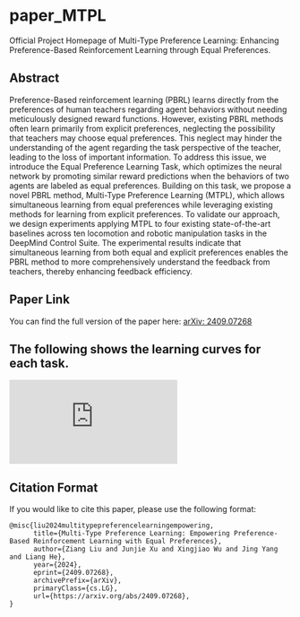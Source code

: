 # paper_MTPL
Official Project Homepage of Multi-Type Preference Learning: Enhancing Preference-Based Reinforcement Learning through Equal Preferences.

## Abstract
Preference-Based reinforcement learning (PBRL) learns directly from the preferences of human teachers regarding agent behaviors without needing meticulously designed reward functions. However, existing PBRL methods often learn primarily from explicit preferences, neglecting the possibility that teachers may choose equal preferences. This neglect may hinder the understanding of the agent regarding the task perspective of the teacher, leading to the loss of important information. To address this issue, we introduce the Equal Preference Learning Task, which optimizes the neural network by promoting similar reward predictions when the behaviors of two agents are labeled as equal preferences. Building on this task, we propose a novel PBRL method, Multi-Type Preference Learning (MTPL), which allows simultaneous learning from equal preferences while leveraging existing methods for learning from explicit preferences. To validate our approach, we design experiments applying MTPL to four existing state-of-the-art baselines across ten locomotion and robotic manipulation tasks in the DeepMind Control Suite. The experimental results indicate that simultaneous learning from both equal and explicit preferences enables the PBRL method to more comprehensively understand the feedback from teachers, thereby enhancing feedback efficiency. 

## Paper Link
You can find the full version of the paper here: [arXiv: 2409.07268](https://arxiv.org/abs/2409.07268)

## The following shows the learning curves for each task.
![image](https://github.com/FeiCuiLengMMbb/paper_MTP/1_ww.pdf)

## Citation Format
If you would like to cite this paper, please use the following format:
```
@misc{liu2024multitypepreferencelearningempowering,
      title={Multi-Type Preference Learning: Empowering Preference-Based Reinforcement Learning with Equal Preferences}, 
      author={Ziang Liu and Junjie Xu and Xingjiao Wu and Jing Yang and Liang He},
      year={2024},
      eprint={2409.07268},
      archivePrefix={arXiv},
      primaryClass={cs.LG},
      url={https://arxiv.org/abs/2409.07268}, 
}
```
